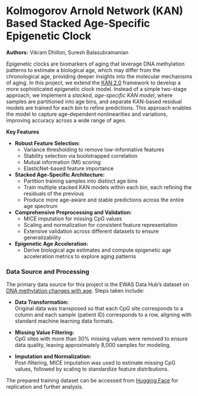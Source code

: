 # Kolmogorov Arnold Network (KAN) Based Stacked Age-Specific Epigenetic Clock

**Authors:** Vikram Dhillon, Suresh Balasubramanian

Epigenetic clocks are biomarkers of aging that leverage DNA methylation patterns to estimate a biological age, which may differ from the chronological age, providing deeper insights into the molecular mechanisms of aging. In this project, we extend the [KAN 2.0](https://github.com/KindXiaoming/pykan) framework to develop a more sophisticated epigenetic clock model. Instead of a simple two-stage approach, we implement a *stacked, age-specific KAN model*, where samples are partitioned into age bins, and separate KAN-based residual models are trained for each bin to refine predictions. This approach enables the model to capture age-dependent nonlinearities and variations, improving accuracy across a wide range of ages.

**Key Features**
- **Robust Feature Selection:**  
  - Variance thresholding to remove low-informative features  
  - Stability selection via bootstrapped correlation  
  - Mutual information (MI) scoring  
  - ElasticNet-based feature importance  
- **Stacked Age-Specific Architecture:**  
  - Partition training samples into distinct age bins  
  - Train multiple stacked KAN models within each bin, each refining the residuals of the previous  
  - Produce more age-aware and stable predictions across the entire age spectrum  
- **Comprehensive Preprocessing and Validation:**  
  - MICE imputation for missing CpG values  
  - Scaling and normalization for consistent feature representation  
  - Extensive validation across different datasets to ensure generalizability  
- **Epigenetic Age Acceleration:**  
  - Derive biological age estimates and compute epigenetic age acceleration metrics to explore aging patterns

### Data Source and Processing
The primary data source for this project is the EWAS Data Hub’s dataset on [DNA methylation changes with age](https://download.cncb.ac.cn/ewas/datahub/download/age_methylation_v1.zip). Steps taken include:

- **Data Transformation:**  
  Original data was transposed so that each CpG site corresponds to a column and each sample (patient ID) corresponds to a row, aligning with standard machine learning data formats.
  
- **Missing Value Filtering:**  
  CpG sites with more than 30% missing values were removed to ensure data quality, leaving approximately 8,000 samples for modeling.

- **Imputation and Normalization:**  
  Post-filtering, MICE imputation was used to estimate missing CpG values, followed by scaling to standardize feature distributions.

The prepared training dataset can be accessed from [Hugging Face](https://huggingface.co/datasets/dhillonv10/KAN-clock) for replication and further analysis.
